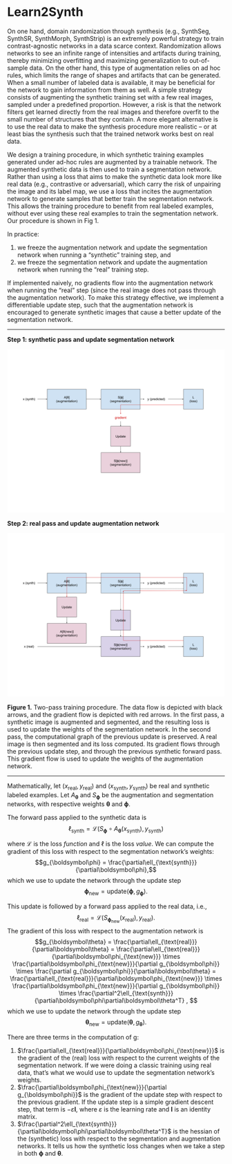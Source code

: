 # Learn2Synth

On one hand, domain randomization through synthesis (e.g., SynthSeg, SynthSR, SynthMorph, SynthStrip) is an extremely powerful strategy to 
train contrast-agnostic networks in a data scarce context. Randomization allows networks to see an infinite range of intensities and artifacts 
during training, thereby minimizing overfitting and maximizing generalization to out-of-sample data. On the other hand, this type of augmentation 
relies on ad hoc rules, which limits the range of shapes and artifacts that can be generated. When a small number of labeled data is available, 
it may be beneficial for the network to gain information from them as well. A simple strategy consists of augmenting the synthetic training set 
with a few real images, sampled under a predefined proportion. However, a risk is that the network filters get learned directly from the real 
images and therefore overfit to the small number of structures that they contain. A more elegant alternative is to use the real data to make the 
synthesis procedure more realistic – or at least bias the synthesis such that the trained network works best on real data.

We design a training procedure, in which synthetic training examples generated under ad-hoc rules are augmented by a trainable network. 
The augmented synthetic data is then used to train a segmentation network. Rather than using a loss that aims to make the synthetic data look more 
like real data (e.g., contrastive or adversarial), which carry the risk of unpairing the image and its label map, we use a loss that incites the 
augmentation network to generate samples that better train the segmentation network. This allows the training procedure to benefit from real 
labeled examples, without ever using these real examples to train the segmentation network. Our procedure is shown in Fig 1.

In practice:
1. we freeze the augmentation network and update the segmentation network when running a “synthetic” training step, 
and
2. we freeze the segmentation network and update the augmentation network when running the “real” training step.

If implemented naively, no gradients flow into the augmentation network when running the “real” step (since the real image does not pass
through the augmentation network). To make this strategy effective, we implement a differentiable update step, such that the augmentation 
network is encouraged to generate synthetic images that cause a better update of the segmentation network.

---
**Step 1: synthetic pass and update segmentation network**

![Figure 1](learn2synth_fig1.svg)

**Step 2: real pass and update augmentation network**

![Figure 1](learn2synth_fig2.svg)

**Figure 1.** Two-pass training procedure. The data flow is depicted with black arrows, and the gradient flow is depicted with red arrows. 
In the first pass, a synthetic image is augmented and segmented, and the resulting loss is used to update the weights of the segmentation network. 
In the second pass, the computational graph of the previous update is preserved. A real image is then segmented and its loss computed. 
Its gradient flows through the previous update step, and through the previous synthetic forward pass. This gradient flow is used to update 
the weights of the augmentation network.

---

Mathematically, let $\left(x_{\text{real}}, y_{\text{real}}\right)$ and $\left(x_{\text{synth}}, y_{\text{synth}}\right)$  be real and synthetic labeled examples. 
Let $A_{\boldsymbol\theta}$ and $S_{\boldsymbol\phi}$ be the augmentation and segmentation networks, with respective weights $\boldsymbol\theta$ and $\boldsymbol\phi$. 

The forward pass applied to the synthetic data is
$$\ell_{\text{synth}} = \mathcal{L}\left( S_{\boldsymbol\phi} \circ A_{\boldsymbol\theta} (x_{\text{synth}}), y_{\text{synth}} \right)$$

where $\mathcal{L}$ is the loss _function_ and $\ell$ is the loss _value_. We can compute the gradient of this loss with respect to the segmentation network’s weights:
$$g_{\boldsymbol\phi} = \frac{\partial\ell_{\text{synth}}}{\partial\boldsymbol\phi},$$ 
which we use to update the network through the update step
$$\boldsymbol\phi_{\text{new}} = \text{update}(\boldsymbol\phi, g_{\boldsymbol\phi}).$$

This update is followed by a forward pass applied to the real data, i.e., 
$$\ell_{\text{real}} = \mathcal{L}\left( S_{\boldsymbol\phi_{\text{new}}}(x_{\text{real}}), y_{\text{real}} \right).$$
The gradient of this loss with respect to the augmentation network is 
$$g_{\boldsymbol\theta} 
= \frac{\partial\ell_{\text{real}}}{\partial\boldsymbol\theta} 
= \frac{\partial\ell_{\text{real}}}{\partial\boldsymbol\phi_{\text{new}}} \times \frac{\partial\boldsymbol\phi_{\text{new}}}{\partial g_{\boldsymbol\phi}} \times \frac{\partial g_{\boldsymbol\phi}}{\partial\boldsymbol\theta}
= \frac{\partial\ell_{\text{real}}}{\partial\boldsymbol\phi_{\text{new}}} \times \frac{\partial\boldsymbol\phi_{\text{new}}}{\partial g_{\boldsymbol\phi}} \times \frac{\partial^2\ell_{\text{synth}}}{\partial\boldsymbol\phi\partial\boldsymbol\theta^T}
,
$$ 
which we use to update the network through the update step
$$\boldsymbol\theta_{\text{new}} = \text{update}(\boldsymbol\theta, g_{\boldsymbol\theta}).$$

There are three terms in the computation of g:
1. $\frac{\partial\ell_{\text{real}}}{\partial\boldsymbol\phi_{\text{new}}}$ is the gradient of the (real) loss with respect to the current weights of the segmentation network. If we were doing a classic training using real data, that’s what we would use to update the segmentation network’s weights.
2. $\frac{\partial\boldsymbol\phi_{\text{new}}}{\partial g_{\boldsymbol\phi}}$ is the gradient of the update step with respect to the previous gradient. If the update step is a simple gradient descent step, that term is $-\varepsilon \mathbf{I}$, where $\varepsilon$ is the learning rate and $\mathbf{I}$ is an identity matrix.
3. $\frac{\partial^2\ell_{\text{synth}}}{\partial\boldsymbol\phi\partial\boldsymbol\theta^T}$ is the hessian of the (synthetic) loss with respect to the segmentation and augmentation networks. It tells us how the synthetic loss changes when we take a step in both $\boldsymbol\phi$ and $\boldsymbol\theta$.
